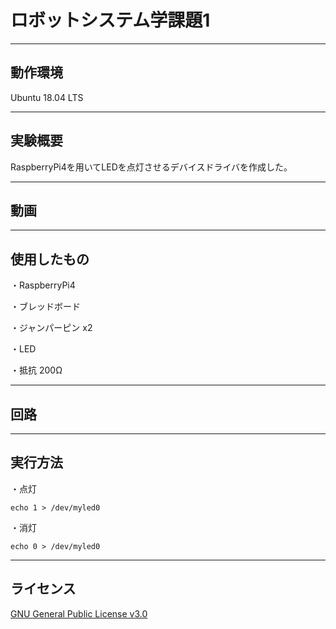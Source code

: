 # ロボットシステム学課題1
---

動作環境
---
Ubuntu 18.04 LTS

---

実験概要
---
RaspberryPi4を用いてLEDを点灯させるデバイスドライバを作成した。

---

動画
---

---

使用したもの
---
・RaspberryPi4

・ブレッドボード

・ジャンパーピン x2

・LED

・抵抗 200Ω

---

回路
---

---

実行方法
---
・点灯

`echo 1 > /dev/myled0`

・消灯

`echo 0 > /dev/myled0`

---

ライセンス
---
[GNU General Public License v3.0](https://github.com/uvershuta/RobotSystem1/blob/main/COPYING)




